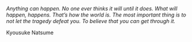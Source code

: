 <i>Anything can happen. No one ever thinks it will until it does. What will happen, happens. That’s how the world is. The most important thing is to not let the tragedy defeat you. To believe that you can get through it.</i>

Kyousuke Natsume